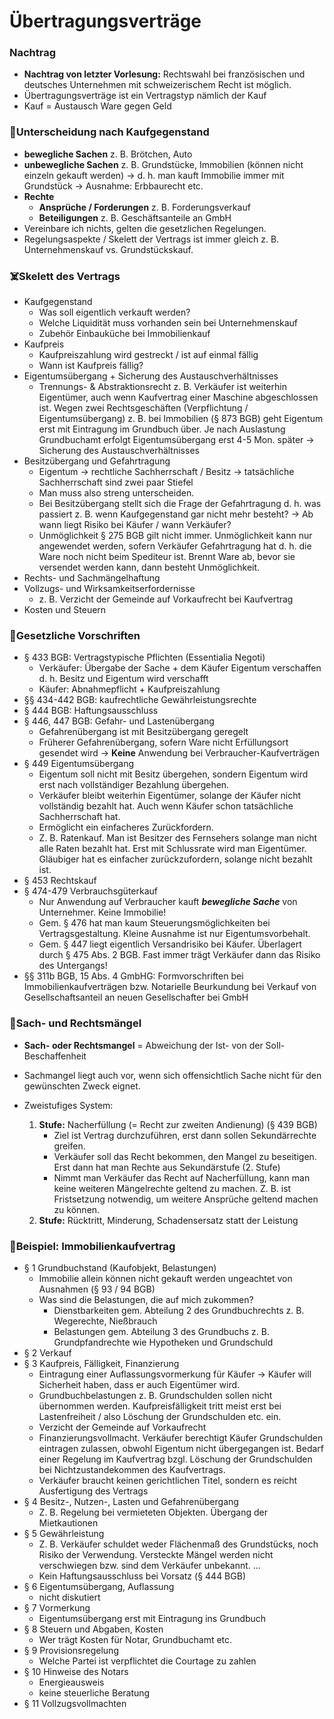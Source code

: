 # Übertragungsverträge



### Nachtrag

* **Nachtrag von letzter Vorlesung:** Rechtswahl bei französischen und deutsches Unternehmen mit schweizerischem Recht ist möglich.
* Übertragungsverträge ist ein Vertragstyp nämlich der Kauf
* Kauf = Austausch Ware gegen Geld

### 🚕Unterscheidung nach Kaufgegenstand

* **bewegliche Sachen** z. B. Brötchen, Auto
* **unbewegliche Sachen** z. B. Grundstücke, Immobilien \(können nicht einzeln gekauft werden\) → d. h. man kauft Immobilie immer mit Grundstück → Ausnahme: Erbbaurecht etc.
* **Rechte**
  * **Ansprüche / Forderungen** z. B. Forderungsverkauf
  * **Beteiligungen** z. B. Geschäftsanteile an GmbH
* Vereinbare ich nichts, gelten die gesetzlichen Regelungen.
* Regelungsaspekte / Skelett der Vertrags ist immer gleich z. B. Unternehmenskauf vs. Grundstückskauf.

### ☠️Skelett des Vertrags

* Kaufgegenstand
  * Was soll eigentlich verkauft werden?
  * Welche Liquidität muss vorhanden sein bei Unternehmenskauf
  * Zubehör Einbauküche bei Immobilienkauf
* Kaufpreis
  * Kaufpreiszahlung wird gestreckt / ist auf einmal fällig
  * Wann ist Kaufpreis fällig?
* Eigentumsübergang + Sicherung des Austauschverhältnisses
  * Trennungs- & Abstraktionsrecht z. B. Verkäufer ist weiterhin Eigentümer, auch wenn Kaufvertrag einer Maschine abgeschlossen ist. Wegen zwei Rechtsgeschäften \(Verpflichtung / Eigentumsübergang\) z. B. bei Immobilien \(§ 873 BGB\) geht Eigentum erst mit Eintragung im Grundbuch über. Je nach Auslastung Grundbuchamt erfolgt Eigentumsübergang erst 4-5 Mon. später → Sicherung des Austauschverhältnisses
* Besitzübergang und Gefahrtragung
  * Eigentum → rechtliche Sachherrschaft / Besitz → tatsächliche Sachherrschaft sind zwei paar Stiefel
  * Man muss also streng unterscheiden.
  * Bei Besitzübergang stellt sich die Frage der Gefahrtragung d. h. was passiert z. B. wenn Kaufgegenstand gar nicht mehr besteht? → Ab wann liegt Risiko bei Käufer / wann Verkäufer?
  * Unmöglichkeit § 275 BGB gilt nicht immer. Unmöglichkeit kann nur angewendet werden, sofern Verkäufer Gefahrtragung hat d. h. die Ware noch nicht beim Spediteur ist. Brennt Ware ab, bevor sie versendet werden kann, dann besteht Unmöglichkeit.
* Rechts- und Sachmängelhaftung
* Vollzugs- und Wirksamkeitserfordernisse 
  * z. B. Verzicht der Gemeinde auf Vorkaufrecht bei Kaufvertrag
* Kosten und Steuern

### 🧱Gesetzliche Vorschriften

* § 433 BGB: Vertragstypische Pflichten \(Essentialia Negoti\)
  * Verkäufer: Übergabe der Sache + dem Käufer Eigentum verschaffen d. h. Besitz und Eigentum wird verschafft
  * Käufer: Abnahmepflicht + Kaufpreiszahlung
* §§ 434-442 BGB: kaufrechtliche Gewährleistungsrechte
* § 444 BGB: Haftungsausschluss
* § 446, 447 BGB: Gefahr- und Lastenübergang
  * Gefahrenübergang ist mit Besitzübergang geregelt
  * Früherer Gefahrenübergang, sofern Ware nicht Erfüllungsort gesendet wird → **Keine** Anwendung bei Verbraucher-Kaufverträgen
* § 449 Eigentumsübergang
  * Eigentum soll nicht mit Besitz übergehen, sondern Eigentum wird erst nach vollständiger Bezahlung übergehen.
  * Verkäufer bleibt weiterhin Eigentümer, solange der Käufer nicht vollständig bezahlt hat. Auch wenn Käufer schon tatsächliche Sachherrschaft hat.
  * Ermöglicht ein einfacheres Zurückfordern.
  * Z. B. Ratenkauf. Man ist Besitzer des Fernsehers solange man nicht alle Raten bezahlt hat. Erst mit Schlussrate wird man Eigentümer. Gläubiger hat es einfacher zurückzufordern, solange nicht bezahlt ist.
* § 453 Rechtskauf
* § 474-479 Verbrauchsgüterkauf
  * Nur Anwendung auf Verbraucher kauft _**bewegliche Sache**_ von Unternehmer. Keine Immobilie!
  * Gem. § 476 hat man kaum Steuerungsmöglichkeiten bei Vertragsgestaltung. Kleine Ausnahme ist nur Eigentumsvorbehalt.
  * Gem. § 447 liegt eigentlich Versandrisiko bei Käufer. Überlagert durch § 475 Abs. 2 BGB. Fast immer trägt Verkäufer dann das Risiko des Untergangs!
* §§ 311b BGB, 15 Abs. 4 GmbHG: Formvorschriften bei Immobilienkaufverträgen bzw. Notarielle Beurkundung bei Verkauf von Gesellschaftsanteil an neuen Gesellschafter bei GmbH

### 🤥Sach- und Rechtsmängel

* **Sach- oder Rechtsmangel** = Abweichung der Ist- von der Soll-Beschaffenheit
* Sachmangel liegt auch vor, wenn sich offensichtlich Sache nicht für den gewünschten Zweck eignet.
* Zweistufiges System:

  1. **Stufe:** Nacherfüllung \(= Recht zur zweiten Andienung\) \(§ 439 BGB\)
     * Ziel ist Vertrag durchzuführen, erst dann sollen Sekundärrechte greifen.
     * Verkäufer soll das Recht bekommen, den Mangel zu beseitigen. Erst dann hat man Rechte aus Sekundärstufe \(2. Stufe\)
     * Nimmt man Verkäufer das Recht auf Nacherfüllung, kann man keine weiteren Mängelrechte geltend zu machen. Z. B. ist Fristsetzung notwendig, um weitere Ansprüche geltend machen zu können.
  2. **Stufe:** Rücktritt, Minderung, Schadensersatz statt der Leistung


### **🏰Beispiel: Immobilienkaufvertrag**

* § 1 Grundbuchstand \(Kaufobjekt, Belastungen\)
  * Immobilie allein können nicht gekauft werden ungeachtet von Ausnahmen \(§ 93 / 94 BGB\)
  * Was sind die Belastungen, die auf mich zukommen?
    * Dienstbarkeiten gem. Abteilung 2 des Grundbuchrechts z. B. Wegerechte, Nießbrauch
    * Belastungen gem. Abteilung 3 des Grundbuchs z. B.  Grundpfandrechte wie Hypotheken und Grundschuld
* § 2 Verkauf
* § 3 Kaufpreis, Fälligkeit, Finanzierung
  * Eintragung einer Auflassungsvormerkung für Käufer → Käufer will Sicherheit haben, dass er auch Eigentümer wird.
  * Grundbuchbelastungen z. B. Grundschulden sollen nicht übernommen werden. Kaufpreisfälligkeit tritt meist erst bei Lastenfreiheit / also Löschung der Grundschulden etc. ein.
  * Verzicht der Gemeinde auf Vorkaufrecht
  * Finanzierungsvollmacht. Verkäufer berechtigt Käufer Grundschulden eintragen zulassen, obwohl Eigentum nicht übergegangen ist. Bedarf einer Regelung im Kaufvertrag bzgl. Löschung der Grundschulden bei Nichtzustandekommen des Kaufvertrags.
  * Verkäufer braucht keinen gerichtlichen Titel, sondern es reicht Ausfertigung des Vertrags
* § 4 Besitz-, Nutzen-, Lasten und Gefahrenübergang
  * Z. B. Regelung bei vermieteten Objekten. Übergang der Mietkautionen
* § 5 Gewährleistung
  * Z. B. Verkäufer schuldet weder Flächenmaß des Grundstücks, noch Risiko der Verwendung. Versteckte Mängel werden nicht verschwiegen bzw. sind dem Verkäufer unbekannt. ...
  * Kein Haftungsausschluss bei Vorsatz \(§ 444 BGB\)
* § 6 Eigentumsübergang, Auflassung
  * nicht diskutiert
* § 7 Vormerkung
  * Eigentumsübergang erst mit Eintragung ins Grundbuch
* § 8 Steuern und Abgaben, Kosten
  * Wer trägt Kosten für Notar, Grundbuchamt etc.
* § 9 Provisionsregelung
  * Welche Partei ist verpflichtet die Courtage zu zahlen
* § 10 Hinweise des Notars
  * Energieausweis
  * keine steuerliche Beratung
* § 11 Vollzugsvollmachten

